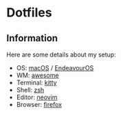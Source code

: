 # Dotfiles

## Information

Here are some details about my setup:
- OS: [macOS](https://www.apple.com/macos/monterey/) / [EndeavourOS](https://endeavouros.com/)
- WM: [awesome](https://awesomewm.org)
- Terminal: [kitty](https://sw.kovidgoyal.net/kitty/)
- Shell: [zsh](https://www.zsh.org/)
- Editor: [neovim](https://github.com/neovim/neovim)
- Browser: [firefox](https://www.mozilla.org/en-US/firefox)
